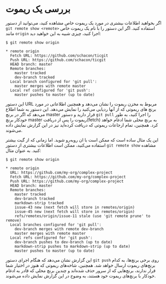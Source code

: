 # بررسی یک ریموت
اگر بخواهید اطلاعات بیشتری در مورد یک ریموت خاص مشاهده کنید، می‌توانید از دستور ``` git remote show <remote> ``` استفاده کنید. اگر این دستور را با نام یک ریموت خاص مانند ``` origin ``` اجرا کنید، چیزی شبیه به این خواهید دید:
``` 
$ git remote show origin 
```
```
* remote origin
  Fetch URL: https://github.com/schacon/ticgit
  Push URL: https://github.com/schacon/ticgit
  HEAD branch: master
  Remote branches:
    master tracked
    dev-branch tracked
  Local branch configured for 'git pull':
    master merges with remote master
  Local ref configured for 'git push':
    master pushes to master (up to date)
```
این دستور URL مربوط به مخزن ریموت را نشان می‌دهد و همچنین اطلاعاتی در مورد برنچ های ریموتی که از آنها ردیابی می‌کنید را نمایش می‌دهد. این دستور به شما اطلاع می‌دهد که اگر در برنچ master قرار دارید و دستور ``` git pull ``` را اجرا کنید، به طور خودکار برنچ master ریموت را پس از دریافت(fetch) به برنچ محلی شما ادغام خواهد کرد. همچنین، تمام ارجاعات ریموتی که دریافت کرده‌اید نیز در این گزارش نمایش داده می‌شوند.

این یک مثال ساده است که ممکن است با ان رو‌به‌رو شوید. اما زمانی که از گیت بیشتر استفاده می‌کنید، ممکن است اطلاعات بیشتری از دستور ``` git remote show ``` مشاهده کنید. به عنوان مثال:
```
$ git remote show origin
```
```
* remote origin
  URL: https://github.com/my-org/complex-project
  Fetch URL: https://github.com/my-org/complex-project
  Push URL: https://github.com/my-org/complex-project
  HEAD branch: master
  Remote branches:
    master tracked
    dev-branch tracked
    markdown-strip tracked
    issue-43 new (next fetch will store in remotes/origin)
    issue-45 new (next fetch will store in remotes/origin)
    refs/remotes/origin/issue-11 stale (use 'git remote prune' to remove)
  Local branches configured for 'git pull':
    dev-branch merges with remote dev-branch
    master merges with remote master
  Local refs configured for 'git push':
    dev-branch pushes to dev-branch (up to date)
    markdown-strip pushes to markdown-strip (up to date)
    master pushes to master (up to date)
```
این گزارش نشان می‌دهد که هنگام اجرای دستور ``` git push ``` روی برخی برنچ‌ها، به کدام برنچ‌های ریموت ارسال خواهد شد. همچنین، شاخه‌های ریموتی که هنوز در اختیار شما قرار ندارند، برنچ‌هایی که از سرور حذف شده‌اند و چندین برنچ محلی که قادر به ادغام خودکار با برنچ‌های ریموت خود هستند، به وضوح در این گزارش نمایش داده می‌شوند.

